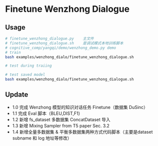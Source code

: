 



# Finetune Wenzhong Dialogue

## Usage

```bash
# finetune_wenzhong_dialogue.py    主文件
# finetune_wenzhong_dialogue.sh    是调试模式本地训练脚本
# cognitive_comp/yangqi/demo/wenzhong_demo.py demo 
# train
bash examples/wenzhong_dialo/finetune_wenzhong_dialogue.sh

# test during traiing

# test saved model
bash examples/wenzhong_dialo/finetune_wenzhong_dialogue.sh

```

## Update

- 1.0 完成 Wenzhong 模型的知识对话任务 Finetune（数据集 DuSinc）
- 1.1 完成 Eval 脚本（BLEU,DIST,F1）
- 1.2 新增 fs_dataset 多数据集 ConcatDataset 导入
- 1.3 新增 Mixing Sampler from T5 paper Sec. 3.2
- 1.4 新增全量多数据集 & 平衡多数据集两种方式代码脚本（主要是dataset subname 和 log 地址等修改）